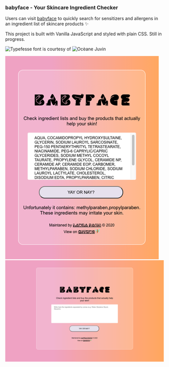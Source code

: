 ### babyface - Your Skincare Ingredient Checker

Users can visit [babyface](https://laurapacis.github.io/babyface/) to quickly search for sensitizers and allergens in an ingredient list of skincare products :sparkles:

This project is built with Vanilla JavaScript and styled with plain CSS. Still in progress.

![Typefesse](https://velvetyne.fr/fonts/typefesse/) font is courtesy of ![Ocèane Juvin](http://oceanejuvin.fr/)

![mobile-view](img/mobile-view.png)
![desktop-view](img/desktop-view.png)
